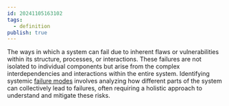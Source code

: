 ```yaml
---
id: 20241105163102
tags:
  - definition
publish: true
---
```

The ways in which a system can fail due to inherent flaws or vulnerabilities within its structure, processes, or interactions. These failures are not isolated to individual components but arise from the complex interdependencies and interactions within the entire system. Identifying systemic [failure modes](https://en.wikipedia.org/wiki/Failure_mode_and_effects_analysis) involves analyzing how different parts of the system can collectively lead to failures, often requiring a holistic approach to understand and mitigate these risks.
